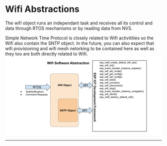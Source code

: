 # Wifi Abstractions 
The wifi object runs an independant task and receives all its control and data through RTOS mechanisms or by reading data from NVS.

Simple Network Time Protocol is closely related to Wifi activitities so the Wifi also contain the SNTP object.  In the future, you can also expect that wifi provisioning and wifi mesh netorking to be contained here as well as they too are both directly related to Wifi.
![Software Abstraction](./drawings/wifi_abstractions.svg)
___  
